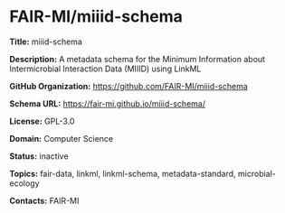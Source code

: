 # FAIR-MI/miiid-schema

**Title:** miiid-schema

**Description:** A metadata schema for the Minimum Information about Intermicrobial Interaction Data (MIIID) using LinkML

**GitHub Organization:** https://github.com/FAIR-MI/miiid-schema

**Schema URL:** https://fair-mi.github.io/miiid-schema/

**License:** GPL-3.0

**Domain:** Computer Science

**Status:** inactive

**Topics:** fair-data, linkml, linkml-schema, metadata-standard, microbial-ecology

**Contacts:** FAIR-MI